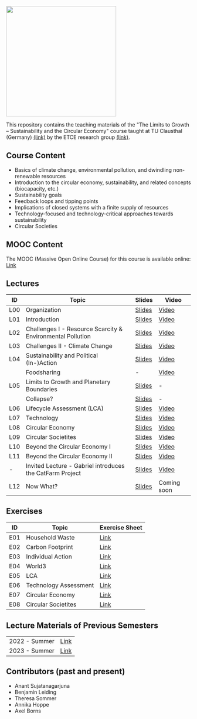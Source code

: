 <img src="https://www.presse.tu-clausthal.de/fileadmin/Presse/images/Corporate_Design/Logo/Logo_TUC_en_CMYK.jpg" width="300">

This repository contains the teaching materials of the "The Limits to Growth – Sustainability and the Circular Economy" course taught at TU Clausthal (Germany) [(link)](https://www.isse.tu-clausthal.de/en/) by the ETCE research group [(link)](https://etce-lab.com).

## Course Content

- Basics of climate change, environmental pollution, and dwindling non-renewable resources
- Introduction to the circular economy, sustainability, and related concepts (biocapacity, etc.)
- Sustainability goals
- Feedback loops and tipping points
- Implications of closed systems with a finite supply of resources
- Technology-focused and technology-critical approaches towards sustainability
- Circular Societies


## MOOC Content
The MOOC (Massive Open Online Course) for this course is available online: [Link](https://ltg.etce-lab.de/)

## Lectures

| ID  | Topic                                                      | Slides                                                           | Video                                                          |
|-----|------------------------------------------------------------|------------------------------------------------------------------|----------------------------------------------------------------|
| L00 | Organization                                               | [Slides](LTG-L00-Organization.pdf)                               | [Video](https://ltg.etce-lab.de/#/id/64e5c250d3bd3552943b20b7) |
| L01 | Introduction                                               | [Slides](LTG-L01-Introduction.pdf)                               | [Video](https://ltg.etce-lab.de/#/id/64e5c250d3bd3552943b20b7) |
| L02 | Challenges I - Resource Scarcity & Environmental Pollution | [Slides](LTG-L02-Challenges-I.pdf)                               | [Video](https://ltg.etce-lab.de/#/id/64e5c250d3bd3552943b20b5) |
| L03 | Challenges II - Climate Change                             | [Slides](LTG-L03-Challenges-II.pdf)                              | [Video](https://ltg.etce-lab.de/#/id/64e5c250d3bd3552943b20b1) |
| L04 | Sustainability and Political (In-)Action                   | [Slides](LTG-L04-Sustainability-and-Political-(In-)Action.pdf)   | [Video](https://ltg.etce-lab.de/#/id/6527e26281a06b1e0c975001) |
|     | Foodsharing                                                | -                                                                | [Video](https://ltg.etce-lab.de/#/id/6527efc781a06b1e0c98249b) |
| L05 | Limits to Growth and Planetary Boundaries                  | [Slides](LTG-L05a-Limits-to-Growth-and-Planetary-Boundaries.pdf) | -                                                              |
|     | Collapse?                                                  | [Slides](LTG-L05b-Bonus-Collapse.pdf)                            | -                                                              |
| L06 | Lifecycle Assessment (LCA)                                 | [Slides](LTG-L06-Lifecycle-Assessment.pdf)                       | [Video](https://ltg.etce-lab.de/#/id/653f9386c0d6cf133475356f) |
| L07 | Technology                                                 | [Slides](LTG-L07-Technology.pdf)                                 | [Video](https://ltg.etce-lab.de/#/id/64e5c250d3bd3552943b20c7) |
| L08 | Circular Economy                                           | [Slides](LTG-L08-Circular-Economy.pdf)                           | [Video](https://ltg.etce-lab.de/#/id/6527e5c081a06b1e0c978e58) |
| L09 | Circular Societites                                        | [Slides](LTG-L09-Circular-Societies.pdf)                         | [Video](https://ltg.etce-lab.de/#/id/6527e5e781a06b1e0c9791b1) |
| L10 | Beyond the Circular Economy I                              | [Slides](LTG-L10-Beyond-the-Circular-Economy--Part-1.pdf)        | [Video](https://ltg.etce-lab.de/#/id/65c34bbf0bc456b7a6741183) |
| L11 | Beyond the Circular Economy II                             | [Slides](LTG-L11-Beyond-the-Circular-Economy--Part-2.pdf)        | [Video](https://ltg.etce-lab.de/#/id/65c34bbf0bc456b7a674119b) |
| -   | Invited Lecture - Gabriel introduces the CatFarm Project   | [Slides](LTG-Invited-Lecture-Catfarm.pdf)                        | [Video](https://ltg.etce-lab.de/#/id/65d0ac316ded5d72a556a056) |
| L12 | Now What?                                                  | [Slides](LTG-L12-Now-What.pdf)                                   | Coming soon                                                    |



## Exercises

| ID    | Topic                                   | Exercise Sheet                                     |
|-------|-----------------------------------------|----------------------------------------------------|
| E01   | Household Waste                         | [Link](Exercises/E01-Household-Waste.pdf)          |
| E02   | Carbon Footprint                        | [Link](Exercises/E02-CarbonFootprint.pdf)          |
| E03   | Individual Action                       | [Link](Exercises/E03-Individual-Action.pdf)        |
| E04   | World3                                  | [Link](Exercises/E04-World3.pdf)                   |
| E05   | LCA                                     | [Link](Exercises/E05-LCA.pdf)                      |
| E06   | Technology Assessment                   | [Link](Exercises/E06-Technology-Assessment.pdf)    |
| E07   | Circular Economy                        | [Link](Exercises/E07-Circular-Economy.pdf)         |
| E08   | Circular Societites                     | [Link](Exercises/E08-Circular-Society.pdf)         |



## Lecture Materials of Previous Semesters

|                |                                         | 
|----------------|-----------------------------------------|
| 2022 - Summer  | [Link](0_ARCHIVE/Summer-2022/README.md) |
| 2023 - Summer  | [Link](0_ARCHIVE/Summer-2023/README.md) |


## Contributors (past and present)
- Anant Sujatanagarjuna
- Benjamin Leiding
- Theresa Sommer
- Annika Hoppe
- Axel Borns
